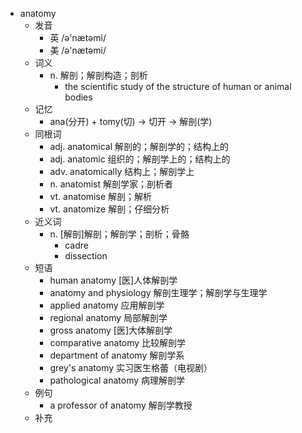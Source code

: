 - anatomy
  - 发音
    - 英 /ə'nætəmi/
    - 美 /ə'nætəmi/
  - 词义
    - n. 解剖；解剖构造；剖析
      - the scientific study of the structure of human or animal bodies
  - 记忆
    - ana(分开) + tomy(切) → 切开 → 解剖(学)
  - 同根词
    - adj. anatomical 解剖的；解剖学的；结构上的
    - adj. anatomic 组织的；解剖学上的；结构上的
    - adv. anatomically 结构上；解剖学上
    - n. anatomist 解剖学家；剖析者
    - vt. anatomise 解剖；解析
    - vt. anatomize 解剖；仔细分析
  - 近义词
    - n. [解剖]解剖；解剖学；剖析；骨骼
      - cadre
      - dissection
  - 短语
    - human anatomy [医]人体解剖学
    - anatomy and physiology 解剖生理学；解剖学与生理学
    - applied anatomy 应用解剖学
    - regional anatomy 局部解剖学
    - gross anatomy [医]大体解剖学
    - comparative anatomy 比较解剖学
    - department of anatomy 解剖学系
    - grey's anatomy 实习医生格蕾（电视剧）
    - pathological anatomy 病理解剖学
  - 例句
    - a professor of anatomy 解剖学教授
  - 补充